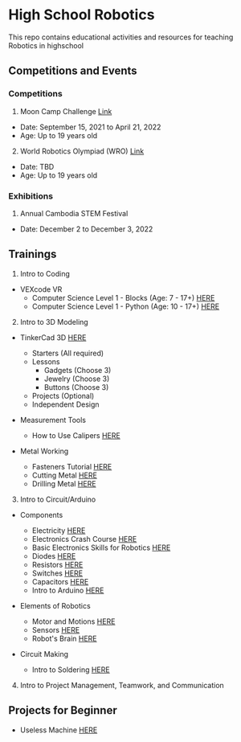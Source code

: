 # High School Robotics
This repo contains educational activities and resources for teaching Robotics in highschool

## Competitions and Events
### Competitions
1. Moon Camp Challenge [Link](https://mooncampchallenge.org/#1631704003944-28a0dede-789d)
* Date: September 15, 2021 to April 21, 2022
* Age: Up to 19 years old

2. World Robotics Olympiad (WRO) [Link](https://wro-association.org/competition/2022-season/)
* Date: TBD
* Age: Up to 19 years old

### Exhibitions
1. Annual Cambodia STEM Festival
* Date: December 2 to December 3, 2022

## Trainings
1. Intro to Coding
* VEXcode VR
  * Computer Science Level 1 - Blocks (Age: 7 - 17+) [HERE](https://education.vex.com/stemlabs/cs/computer-science-level-1-blocks)
  * Computer Science Level 1 - Python (Age: 10 - 17+) [HERE](https://education.vex.com/stemlabs/cs/computer-science-level-1-python)

2. Intro to 3D Modeling
* TinkerCad 3D [HERE](https://www.tinkercad.com/learn/designs)
  * Starters (All required)
  * Lessons
    * Gadgets (Choose 3)
    * Jewelry (Choose 3)
    * Buttons (Choose 3)
  * Projects (Optional)
  * Independent Design

* Measurement Tools
  * How to Use Calipers [HERE](https://www.instructables.com/How-to-Use-Calipers/)

* Metal Working
  * Fasteners Tutorial [HERE](https://www.instructables.com/Fasteners-Tutorial/)
  * Cutting Metal [HERE](https://www.instructables.com/Cutting-Metal/)
  * Drilling Metal [HERE](https://www.instructables.com/Drilling-Metal/)

3. Intro to Circuit/Arduino
* Components
  * Electricity [HERE](https://www.instructables.com/Electricity-2/)
  * Electronics Crash Course [HERE](https://www.instructables.com/Electronics-Crash-Course/)
  * Basic Electronics Skills for Robotics [HERE](https://www.instructables.com/Basic-Electronics-Skills-for-Robotics/)
  * Diodes [HERE](https://www.instructables.com/Diodes/)
  * Resistors [HERE](https://www.instructables.com/Resistors/)
  * Switches [HERE](https://www.instructables.com/Switches/)
  * Capacitors [HERE](https://www.instructables.com/Capacitors-2/)
  * Intro to Arduino [HERE](https://www.instructables.com/Intro-to-Arduino/)

* Elements of Robotics
  * Motor and Motions [HERE](https://www.instructables.com/Motors-and-Motion/)
  * Sensors [HERE](https://www.instructables.com/Sensors-2/)
  * Robot's Brain [HERE](https://www.instructables.com/Robot-Brains/)

* Circuit Making
  * Intro to Soldering [HERE](https://www.instructables.com/Intro-to-Soldering/)

4. Intro to Project Management, Teamwork, and Communication


## Projects for Beginner
* Useless Machine [HERE](https://www.instructables.com/Useless-Machine-Instructions/)
